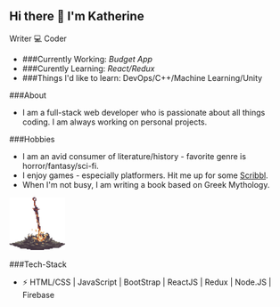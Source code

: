
Hi there 👋 I'm Katherine
--------

<!--
**Kat2bk/Kat2bk** is a ✨ _special_ ✨ repository because its `README.md` (this file) appears on your GitHub profile.

Here are some ideas to get you started:

- 🔭 I’m currently working on ...
- 🌱 I’m currently learning ...
- 👯 I’m looking to collaborate on ...
- 🤔 I’m looking for help with ...
- 💬 Ask me about ...
- 📫 How to reach me: ...
- 😄 Pronouns: ...
- ⚡ Fun fact: ...
-->

  Writer :computer: Coder
  
* ###Currently Working: *Budget App*
* ###Curently Learning: *React/Redux*
* ###Things I'd like to learn: DevOps/C++/Machine Learning/Unity

###About

* I am a full-stack web developer who is passionate about all things coding. I am always working on personal projects.

###Hobbies
* I am an avid consumer of literature/history - favorite genre is horror/fantasy/sci-fi.
* I enjoy games - especially platformers. Hit me up for some <a href="https://skribbl.io/">Scribbl</a>.
* When I'm not busy, I am writing a book based on Greek Mythology.

<img src="https://raw.githubusercontent.com/TanZng/TanZng/master/assets/bonefire.gif" width="100" />

###Tech-Stack
* ⚡ HTML/CSS | JavaScript | BootStrap | ReactJS | Redux | Node.JS | Firebase



